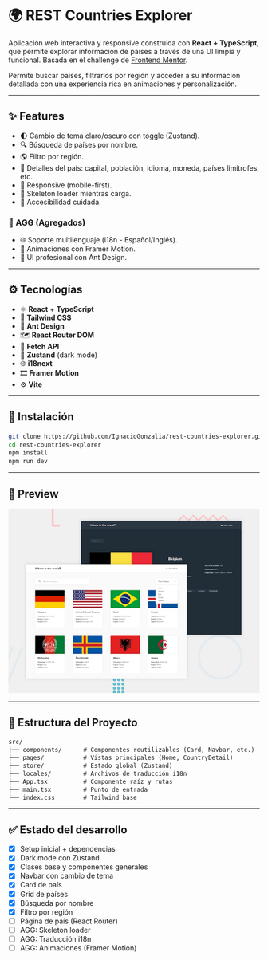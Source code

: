 # 🌍 REST Countries Explorer

Aplicación web interactiva y responsive construida con **React + TypeScript**, que permite explorar información de países a través de una UI limpia y funcional. Basada en el challenge de [Frontend Mentor](https://www.frontendmentor.io/challenges/rest-countries-api-with-color-theme-switcher-5cacc469fec04111f7b848ca).

Permite buscar países, filtrarlos por región y acceder a su información detallada con una experiencia rica en animaciones y personalización.

---

## ✨ Features

- 🌓 Cambio de tema claro/oscuro con toggle (Zustand).
- 🔍 Búsqueda de países por nombre.
- 🌎 Filtro por región.
- 📄 Detalles del país: capital, población, idioma, moneda, países limítrofes, etc.
- 📱 Responsive (mobile-first).
- 🔁 Skeleton loader mientras carga.
- 🎯 Accesibilidad cuidada.

### 🧪 AGG (Agregados)

- 🌐 Soporte multilenguaje (i18n - Español/Inglés).
- 💫 Animaciones con Framer Motion.
- 🧩 UI profesional con Ant Design.

---

## ⚙️ Tecnologías

- ⚛️ **React** + **TypeScript**
- 🎨 **Tailwind CSS**
- 🧱 **Ant Design**
- 🗺️ **React Router DOM**
- 🔌 **Fetch API**
- 🌙 **Zustand** (dark mode)
- 🌐 **i18next**
- 🎞️ **Framer Motion**
- ⚙️ **Vite**

---

## 🚀 Instalación

```bash
git clone https://github.com/IgnacioGonzalia/rest-countries-explorer.git
cd rest-countries-explorer
npm install
npm run dev
```

---

## 📸 Preview

![App Preview - Light and Dark mode](./public/preview.jpg)

---

## 📁 Estructura del Proyecto

```
src/
├── components/      # Componentes reutilizables (Card, Navbar, etc.)
├── pages/           # Vistas principales (Home, CountryDetail)
├── store/           # Estado global (Zustand)
├── locales/         # Archivos de traducción i18n
├── App.tsx          # Componente raíz y rutas
├── main.tsx         # Punto de entrada
└── index.css        # Tailwind base
```

---

## ✅ Estado del desarrollo

- [x] Setup inicial + dependencias
- [x] Dark mode con Zustand
- [x] Clases base y componentes generales
- [x] Navbar con cambio de tema
- [x] Card de país
- [x] Grid de países
- [x] Búsqueda por nombre
- [x] Filtro por región
- [ ] Página de país (React Router)
- [ ] AGG: Skeleton loader
- [ ] AGG: Traducción i18n
- [ ] AGG: Animaciones (Framer Motion)
